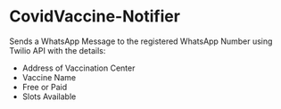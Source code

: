 # CovidVaccine-Notifier

Sends a WhatsApp Message to the registered WhatsApp Number using Twilio API with the details:
- Address of Vaccination Center
- Vaccine Name
- Free or Paid
- Slots Available
